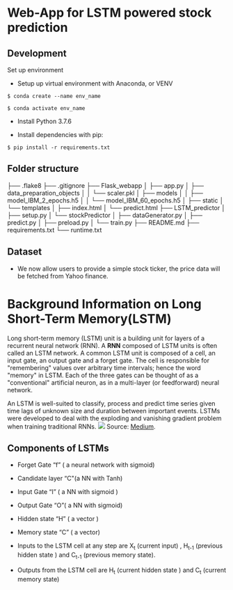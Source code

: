 # Web-App for LSTM powered stock prediction

## Development
Set up environment

* Setup up virtual environment with Anaconda, or VENV

>
    $ conda create --name env_name
>
    $ conda activate env_name

* Install Python 3.7.6

* Install dependencies with pip:

>
    $ pip install -r requirements.txt

## Folder structure
├── .flake8
├── .gitignore
├── Flask_webapp
│   ├── app.py
│   ├── data_preparation_objects
│   │   └── scaler.pkl
│   ├── models
│   │   ├── model_IBM_2_epochs.h5
│   │   └── model_IBM_60_epochs.h5
│   ├── static
│   └── templates
│       ├── index.html
│       └── predict.html
├── LSTM_predictor
│   ├── setup.py
│   └── stockPredictor
│       ├── dataGenerator.py
│       ├── predict.py
│       ├── preload.py
│       └── train.py
├── README.md
├── requirements.txt
└── runtime.txt


## Dataset
* We now allow users to provide a simple stock ticker, the price data will be fetched from Yahoo finance.



# Background Information on Long Short-Term Memory(LSTM)
Long short-term memory (LSTM) unit is a building unit for layers of a recurrent neural network (RNN). A **RNN** composed of LSTM units is often called an LSTM network. A common LSTM unit is composed of a cell, an input gate, an output gate and a forget gate. The cell is responsible for "remembering" values over arbitrary time intervals; hence the word "memory" in LSTM. Each of the three gates can be thought of as a "conventional" artificial neuron, as in a multi-layer (or feedforward) neural network.

An LSTM is well-suited to classify, process and predict time series given time lags of unknown size and duration between important events. LSTMs were developed to deal with the exploding and vanishing gradient problem when training traditional RNNs.
<img src="https://cdn-images-1.medium.com/max/1600/0*LyfY3Mow9eCYlj7o.">
Source: [Medium](https://codeburst.io/generating-text-using-an-lstm-network-no-libraries-2dff88a3968). <br>


## Components of LSTMs
* Forget Gate “f” ( a neural network with sigmoid)
* Candidate layer “C"(a NN with Tanh)
* Input Gate “I” ( a NN with sigmoid )
* Output Gate “O”( a NN with sigmoid)
* Hidden state “H” ( a vector )
* Memory state “C” ( a vector)

* Inputs to the LSTM cell at any step are X<sub>t</sub> (current input) , H<sub>t-1</sub> (previous hidden state ) and C<sub>t-1</sub> (previous memory state).  
* Outputs from the LSTM cell are H<sub>t</sub> (current hidden state ) and C<sub>t</sub> (current memory state)
